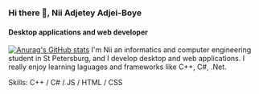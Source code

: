 ### Hi there 👋, Nii Adjetey Adjei-Boye
#### Desktop applications and web developer
[![Anurag's GitHub stats](https://github-readme-stats.vercel.app/api?username=Nii-web)](https://github.com/anuraghazra/github-readme-stats)
I'm Nii an informatics and computer engineering student in St Petersburg, and I develop desktop and web applications. I really enjoy learning laguages and frameworks like C++, C#, .Net. 

Skills: C++ / C# / JS / HTML / CSS
